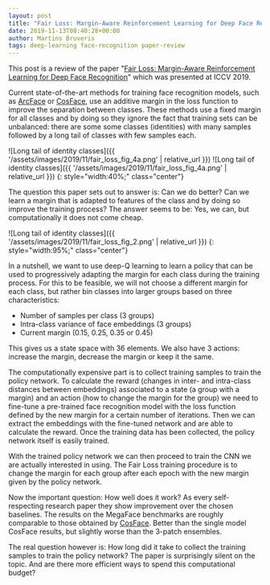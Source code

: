```yaml
---
layout: post
title: "Fair Loss: Margin-Aware Reinforcement Learning for Deep Face Recognition"
date: 2019-11-13T08:40:28+00:00
author: Martins Bruveris
tags: deep-learning face-recognition paper-review
---
```

This post is a review of the paper "<a href="http://openaccess.thecvf.com/content_ICCV_2019/papers/Liu_Fair_Loss_Margin-Aware_Reinforcement_Learning_for_Deep_Face_Recognition_ICCV_2019_paper.pdf">Fair Loss: Margin-Aware Reinforcement Learning for Deep Face Recognition</a>" which was presented at ICCV 2019.

<!--more-->

Current state-of-the-art methods for training face recognition models, such as <a href="https://arxiv.org/abs/1801.07698">ArcFace</a> or <a href="https://arxiv.org/abs/1801.09414">CosFace</a>, use an additive margin in the loss function to improve the separation between classes. These methods use a fixed margin for all classes and by doing so they ignore the fact that training sets can be unbalanced: there are some some classes (identities) with many samples followed by a long tail of classes with few samples each.

![Long tail of identity classes]({{
'/assets/images/2019/11/fair_loss_fig_4a.png' | relative_url }})
![Long tail of identity classes]({{
'/assets/images/2019/11/fair_loss_fig_4a.png' | relative_url }})
{: style="width:40%;" class="center"}

The question this paper sets out to answer is: Can we do better? Can we learn a margin that is adapted to features of the class and by doing so improve the training process? The answer seems to be: Yes, we can, but computationally it does not come cheap.

![Long tail of identity classes]({{
'/assets/images/2019/11/fair_loss_fig_2.png' | relative_url }})
{: style="width:95%;" class="center"}

In a nutshell, we want to use deep-Q learning to learn a policy that can be used to progressively adapting the margin for each class during the training process. For this to be feasible, we will not choose a different margin for each class, but rather bin classes into larger groups based on three characteristics:

- Number of samples per class (3 groups)
- Intra-class variance of face embeddings (3 groups)
- Current margin (0.15, 0.25, 0.35 or 0.45)

This gives us a state space with 36 elements. We also have 3 actions: increase the margin, decrease the margin or keep it the same.

The computationally expensive part is to collect training samples to train the policy network. To calculate the reward (changes in inter- and intra-class distances between embeddings) associated to a state (a group with a margin) and an action (how to change the margin for the group) we need to fine-tune a pre-trained face recognition model with the loss function defined by the new margin for a certain number of iterations. Then we can extract the embeddings with the fine-tuned network and are able to calculate the reward. Once the training data has been collected, the policy network itself is easily trained.

With the trained policy network we can then proceed to train the CNN we are actually interested in using. The Fair Loss training procedure is to change the margin for each group after each epoch with the new margin given by the policy network.

Now the important question: How well does it work? As every self-respecting research paper they show improvement over the chosen baselines. The results on the MegaFace benchmarks are roughly comparable to those obtained by <a href="https://arxiv.org/abs/1801.09414">CosFace</a>. Better than the single model CosFace results, but slightly worse than the 3-patch ensembles.

The real question however is: How long did it take to collect the training samples to train the policy network? The paper is surprisingly silent on the topic. And are there more efficient ways to spend this computational budget?
